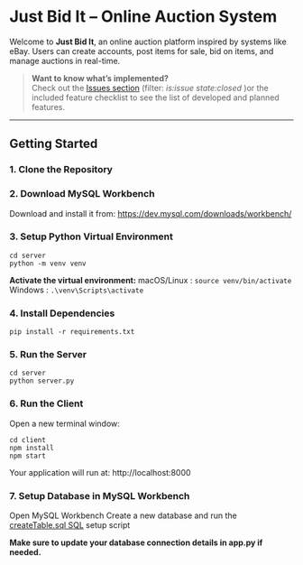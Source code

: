 # Just Bid It – Online Auction System

Welcome to **Just Bid It**, an online auction platform inspired by systems like eBay. Users can create accounts, post items for sale, bid on items, and manage auctions in real-time.

>  **Want to know what’s implemented?**  
> Check out the [Issues section](https://github.com/shashwatijha/oas/issues) (filter:  *is:issue state:closed* )or the included feature checklist to see the list of developed and planned features.

---

## Getting Started

### 1. Clone the Repository

### 2. Download MySQL Workbench

Download and install it from:
https://dev.mysql.com/downloads/workbench/

### 3. Setup Python Virtual Environment
```
cd server
python -m venv venv
```

**Activate the virtual environment:**
macOS/Linux : `source venv/bin/activate`
Windows : `.\venv\Scripts\activate`

### 4. Install Dependencies

`pip install -r requirements.txt`

### 5. Run the Server
```
cd server
python server.py
```
### 6. Run the Client
Open a new terminal window:
```
cd client
npm install
npm start
```

Your application will run at: http://localhost:8000

### 7. Setup Database in MySQL Workbench

Open MySQL Workbench
Create a new database and run the [createTable.sql SQL](https://github.com/shashwatijha/oas/blob/main/createTable.sql) setup script

**Make sure to update your database connection details in app.py if needed.**

